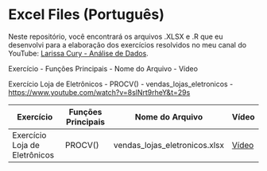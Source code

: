 # Excel Files (Português)

Neste repositório, você encontrará os arquivos .XLSX e .R que eu desenvolvi para a elaboração dos exercícios resolvidos no meu canal do YouTube: [Larissa Cury - Análise de Dados](https://www.youtube.com/@LarissaCuryAn%C3%A1lisedeDados).

Exercício - Funções Principais - Nome do Arquivo - Vídeo 

Exercício Loja de Eletrônicos - PROCV() - vendas_lojas_eletronicos - https://www.youtube.com/watch?v=8slNrt9rheY&t=29s

| Exercício                     | Funções Principais | Nome do Arquivo             | Vídeo                                                  |
|-------------------------------|---------------------|------------------------------|--------------------------------------------------------|
| Exercício Loja de Eletrônicos | PROCV()             | vendas_lojas_eletronicos.xlsx| [Vídeo](https://www.youtube.com/watch?v=8slNrt9rheY&t=29s) |

